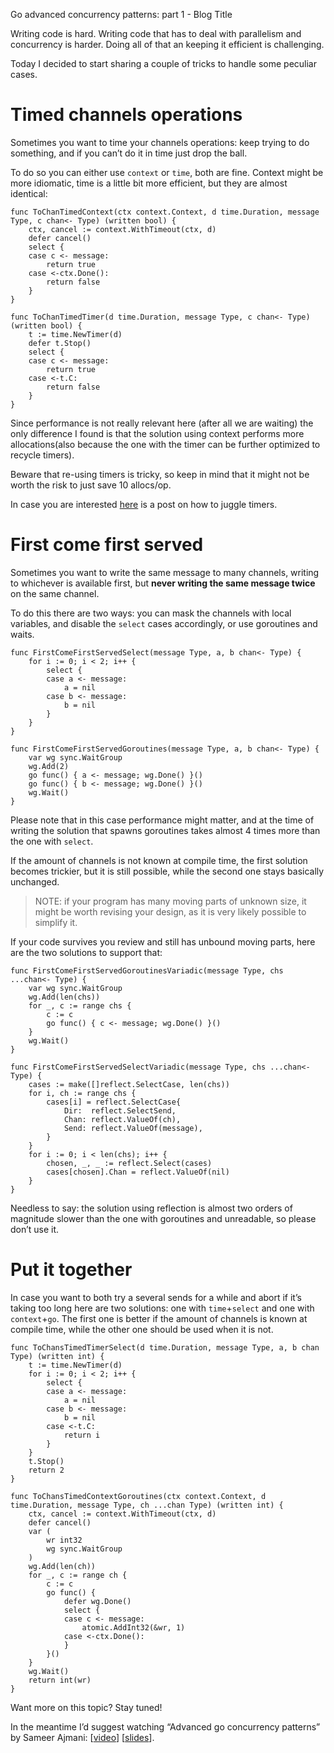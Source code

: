 Go advanced concurrency patterns: part 1 - Blog Title

Writing code is hard. Writing code that has to deal with parallelism and concurrency is harder. Doing all of that an keeping it efficient is challenging.

Today I decided to start sharing a couple of tricks to handle some peculiar cases.

# Timed channels operations

Sometimes you want to time your channels operations: keep trying to do something, and if you can’t do it in time just drop the ball.

To do so you can either use `context` or `time`, both are fine. Context might be more idiomatic, time is a little bit more efficient, but they are almost identical:

	func ToChanTimedContext(ctx context.Context, d time.Duration, message Type, c chan<- Type) (written bool) {
		ctx, cancel := context.WithTimeout(ctx, d)
		defer cancel()
		select {
		case c <- message:
			return true
		case <-ctx.Done():
			return false
		}
	}

	func ToChanTimedTimer(d time.Duration, message Type, c chan<- Type) (written bool) {
		t := time.NewTimer(d)
		defer t.Stop()
		select {
		case c <- message:
			return true
		case <-t.C:
			return false
		}
	}

Since performance is not really relevant here (after all we are waiting) the only difference I found is that the solution using context performs more allocations(also because the one with the timer can be further optimized to recycle timers).

Beware that re-using timers is tricky, so keep in mind that it might not be worth the risk to just save 10 allocs/op.

In case you are interested [here](https://blogtitle.github.io/go-advanced-concurrency-patterns-part-2-timers) is a post on how to juggle timers.

# First come first served

Sometimes you want to write the same message to many channels, writing to whichever is available first, but **never writing the same message twice** on the same channel.

To do this there are two ways: you can mask the channels with local variables, and disable the `select` cases accordingly, or use goroutines and waits.

	func FirstComeFirstServedSelect(message Type, a, b chan<- Type) {
		for i := 0; i < 2; i++ {
			select {
			case a <- message:
				a = nil
			case b <- message:
				b = nil
			}
		}
	}

	func FirstComeFirstServedGoroutines(message Type, a, b chan<- Type) {
		var wg sync.WaitGroup
		wg.Add(2)
		go func() { a <- message; wg.Done() }()
		go func() { b <- message; wg.Done() }()
		wg.Wait()
	}

Please note that in this case performance might matter, and at the time of writing the solution that spawns goroutines takes almost 4 times more than the one with `select`.

If the amount of channels is not known at compile time, the first solution becomes trickier, but it is still possible, while the second one stays basically unchanged.

> NOTE: if your program has many moving parts of unknown size, it might be worth revising your design, as it is very likely possible to simplify it.

If your code survives you review and still has unbound moving parts, here are the two solutions to support that:

	func FirstComeFirstServedGoroutinesVariadic(message Type, chs ...chan<- Type) {
		var wg sync.WaitGroup
		wg.Add(len(chs))
		for _, c := range chs {
			c := c
			go func() { c <- message; wg.Done() }()
		}
		wg.Wait()
	}

	func FirstComeFirstServedSelectVariadic(message Type, chs ...chan<- Type) {
		cases := make([]reflect.SelectCase, len(chs))
		for i, ch := range chs {
			cases[i] = reflect.SelectCase{
				Dir:  reflect.SelectSend,
				Chan: reflect.ValueOf(ch),
				Send: reflect.ValueOf(message),
			}
		}
		for i := 0; i < len(chs); i++ {
			chosen, _, _ := reflect.Select(cases)
			cases[chosen].Chan = reflect.ValueOf(nil)
		}
	}

Needless to say: the solution using reflection is almost two orders of magnitude slower than the one with goroutines and unreadable, so please don’t use it.

# Put it together

In case you want to both try a several sends for a while and abort if it’s taking too long here are two solutions: one with `time`+`select` and one with `context`+`go`. The first one is better if the amount of channels is known at compile time, while the other one should be used when it is not.

	func ToChansTimedTimerSelect(d time.Duration, message Type, a, b chan Type) (written int) {
		t := time.NewTimer(d)
		for i := 0; i < 2; i++ {
			select {
			case a <- message:
				a = nil
			case b <- message:
				b = nil
			case <-t.C:
				return i
			}
		}
		t.Stop()
		return 2
	}

	func ToChansTimedContextGoroutines(ctx context.Context, d time.Duration, message Type, ch ...chan Type) (written int) {
		ctx, cancel := context.WithTimeout(ctx, d)
		defer cancel()
		var (
			wr int32
			wg sync.WaitGroup
		)
		wg.Add(len(ch))
		for _, c := range ch {
			c := c
			go func() {
				defer wg.Done()
				select {
				case c <- message:
					atomic.AddInt32(&wr, 1)
				case <-ctx.Done():
				}
			}()
		}
		wg.Wait()
		return int(wr)
	}

Want more on this topic? Stay tuned!

In the meantime I’d suggest watching “Advanced go concurrency patterns” by Sameer Ajmani: [[video](https://www.youtube.com/watch?v=QDDwwePbDtw)] [[slides](https://talks.golang.org/2013/advconc.slide)].